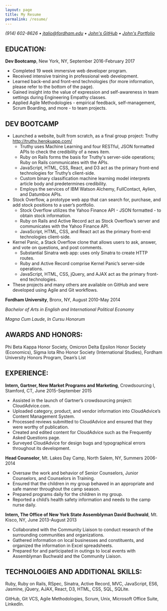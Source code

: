 ```yaml
---
layout: page
title: My Resume
permalink: /resume/
---
```

*(914) 602-8626 • jtalio@fordham.edu • [John's GitHub](http://github.com/johntalio) • [John's Portfolio](http://johntalio.github.io/portfolio)*

EDUCATION:
----------
**Dev Bootcamp**, New York, NY, September 2016-February 2017

* Completed 19 week immersive web developer program.
* Received intensive training in professional web development.
* Learned back-end and front-end technologies (for more information, please refer to the bottom of the page).
* Gained insight into the value of expression and self-awareness in team settings during Engineering Empathy classes.
* Applied Agile Methodologies - empirical feedback, self-management, Scrum Boarding, and more - to team projects.

DEV BOOTCAMP
------------
* Launched a website, built from scratch, as a final group project: Truthy http://truthy.herokuapp.com/
  * Truthy uses Machine Learning and four RESTful, JSON formatted APIs to check the credibility of a news item.
  * Ruby on Rails forms the basis for Truthy's server-side operations; Ruby on Rails communicates with the APIs.
  * JavaScript, HTML, CSS, React, and D3 act as the primary front-end technologies for Truthy’s client-side.
  * Custom binary classification machine learning model interprets article body and predetermines credibility.
  * Employs the services of IBM Watson Alchemy, FullContact, Aylien, and Datumbox APIs.
* Stock Overflow, a prototype web app that can search for, purchase, and add stock positions to a user’s portfolio.
  * Stock Overflow utilizes the Yahoo Finance API - JSON formatted - to obtain stock information.
  * Ruby on Rails and Active Record act as Stock Overflow’s server and communicates with the Yahoo Finance API.
  * JavaScript, HTML, CSS, and React act as the primary front-end technologies client-side.
* Kernel Panic, a Stack Overflow clone that allows users to ask, answer, and vote on questions, and post comments.
  * Substantial Sinatra web app: uses only Sinatra to create HTTP routes.
  * Ruby and Active Record comprise Kernel Panic’s server-side operations.
  * JavaScript, HTML, CSS, jQuery, and AJAX act as the primary front-end technologies.
* These projects and many others are available on GitHub and were developed using Agile and Git workflows.

**Fordham University**, Bronx, NY, August 2010-May 2014

*Bachelor of Arts in English and International Political Economy*

*Magna Cum Laude*, *In Cursu Honorum*

AWARDS AND HONORS:
------------------
Phi Beta Kappa Honor Society, Omicron Delta Epsilon Honor Society (Economics), Sigma Iota Rho Honor Society (International Studies), Fordham University Honors Program, Dean’s List

EXPERIENCE:
-----------
**Intern, Gartner, New Market Programs and Marketing**, Crowdsourcing I, Stamford, CT, June 2015-September 2015

* Assisted in the launch of Gartner’s crowdsourcing project: CloudAdvice.com.
* Uploaded category, product, and vendor information into CloudAdvice’s Content Management System.
* Processed reviews submitted to CloudAdvice and ensured that they were worthy of publication.
* Created and edited content for CloudAdvice such as the Frequently Asked Questions page.
* Surveyed CloudAdvice for design bugs and typographical errors throughout its development.

**Head Counselor**, Mt. Lakes Day Camp, North Salem, NY, Summers 2006-2014

* Oversaw the work and behavior of Senior Counselors, Junior Counselors, and Counselors in Training.
* Ensured that the children in my group behaved in an appropriate and safe manner throughout the camp season.
* Prepared programs daily for the children in my group.
* Reported a child’s health safety information and needs to the camp nurse daily.

**Intern, The Office of New York State Assemblyman David Buchwald**, Mt. Kisco, NY, June 2013-August 2013

* Collaborated with the Community Liaison to conduct research of the surrounding communities and organizations.
* Gathered information on local businesses and constituents, and organized the information in Excel spreadsheets.
* Prepared for and participated in outings to local events with Assemblyman Buchwald and the Community Liaison.

TECHNOLOGIES AND ADDITIONAL SKILLS:
-----------------------------------
Ruby, Ruby on Rails, RSpec, Sinatra, Active Record, MVC, JavaScript, ES6, Jasmine, jQuery, AJAX, React, D3, HTML, CSS, SQL, SQLite.

GitHub, Git VCS, Agile Methodologies, Scrum, Unix, Microsoft Office Suite, LinkedIn.
